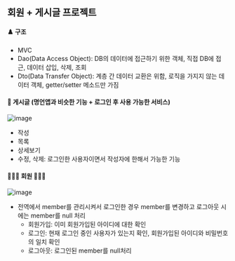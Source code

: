 ## 회원 + 게시글 프로젝트

#### ♟️ 구조
- MVC
- Dao(Data Access Object): DB의 데이터에 접근하기 위한 객체, 직접 DB에 접근, 데이터 삽입, 삭제, 조회
- Dto(Data Transfer Object): 계층 간 데이터 교환은 위함, 로직을 가지지 않는 데이터 객체, getter/setter 메소드만 가짐

#### 📝 게시글 (명언앱과 비슷한 기능 + 로그인 후 사용 가능한 서비스)

![image](https://github.com/ohyo555/23_12_AM/assets/153146836/5cf1cb06-c9b1-413a-a828-15989003339a)
- 작성
- 목록
- 상세보기
- 수정, 삭제: 로그인한 사용자이면서 작성자에 한해서 가능한 기능

#### 🙎🏻‍♀️ 회원 🙎🏻‍♂️
![image](https://github.com/ohyo555/23_12_AM/assets/153146836/1c0a1ae4-f3ad-413e-8a71-fa79a8462e02)
- 전역에서 member를 관리시켜서 로그인한 경우 member를 변경하고 로그아웃 시에는 member를 null 처리
    * 회원가입: 이미 회원가입된 아이디에 대한 확인
    * 로그인: 현재 로그인 중인 사용자가 있는지 확인, 회원가입된 아이디와 비밀번호의 일치 확인
    * 로그아웃: 로그인된 member를 null처리

